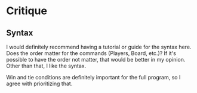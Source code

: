 # Critique

## Syntax
I would definitely recommend having a tutorial or guide for the syntax here.
Does the order matter for the commands (Players, Board, etc.)? If it's possible
to have the order not matter, that would be better in my opinion. Other than that,
I like the syntax. 

Win and tie conditions are definitely important for the full program, so I agree
with prioritizing that.
